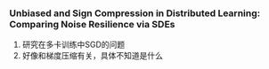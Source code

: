 ### Unbiased and Sign Compression in Distributed Learning: Comparing Noise Resilience via SDEs
1. 研究在多卡训练中SGD的问题
2. 好像和梯度压缩有关，具体不知道是什么